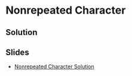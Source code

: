 
# Nonrepeated Character

## Solution



## Slides

* [Nonrepeated Character Solution](https://docs.google.com/a/hackreactor.com/presentation/d/1GvOM04vnLTOd82TXBbwF_CdJmionr_EPioDJfIFtoO0/embed?start=false&loop=false&delayms=3000)
